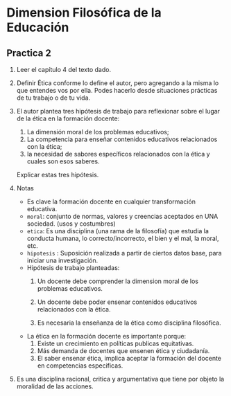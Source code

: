 # Dimension Filosófica de la Educación

## Practica 2

1. Leer el capítulo 4 del texto dado.
2. Definir Ética conforme lo define el autor, pero agregando a la misma lo que entendes vos por ella. Podes hacerlo desde situaciones prácticas de tu trabajo o de tu vida.
3. El autor plantea tres hipótesis de trabajo para reflexionar sobre el lugar de la ética en la formación docente:
    1. La dimensión moral de los problemas educativos;
    2. La competencia para enseñar contenidos educativos relacionados con la ética;
    3. la necesidad de sabores específicos relacionados con la ética y cuales son esos saberes.

    Explicar estas tres hipótesis.
    
 1. Notas
    * Es clave la formación docente en cualquier transformación  educativa.
    * `moral`: conjunto de normas, valores y creencias aceptados en UNA sociedad. (usos y costumbres)
    * `etica`: Es una disciplina (una rama de la filosofía) que estudia la conducta humana, lo correcto/incorrecto, 
        el bien y el mal, la moral, etc.  
    * `hipotesis` : Suposición realizada a partir de ciertos datos base, para iniciar una investigación.     
    * Hipótesis de trabajo planteadas:
        1. Un docente debe comprender la dimension moral de los problemas educativos.
            
        2. Un docente debe poder ensenar contenidos educativos relacionados con la ética.
        3. Es necesaria la enseñanza de la ética como disciplina filosófica.
    * La ética en la formación docente es importante porque:
        1. Existe un crecimiento en políticas publicas equitativas.
        2. Más demanda de docentes que ensenen ética y ciudadanía.
        3. El saber ensenar ética, implica aceptar la formación del docente en competencias especificas.
            
 2. Es una disciplina racional, critica y argumentativa que tiene por objeto la moralidad de las acciones.    